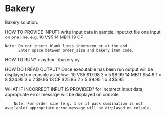 # Bakery
Bakery solution.

HOW TO PROVIDE INPUT?
    write input data in sample_input.txt file one input on one line.
    e.g. 
    10 VS5
    14 MB11
    13 CF

    Note: Do not insert blank lines inbetween or at the end.
          Enter space between order_size and bakery item code.

HOW TO RUN?
    > python .\bakery.py

HOW DO I READ OUTPUT?
    Once executable has been run output will be displayed on console as below-
    10 VS5 $17.98
        2 x 5 $8.99
    14 MB11 $54.8
        1 x 8 $24.95
        3 x 2 $9.95
    13 CF $25.85
        2 x 5 $9.95
        1 x 3 $5.95

WHAT IF INCORRECT INPUT IS PROVIDED?
    for incorrect input data, appropriate error message will be displayed on console.
    
        Note: For order size (e.g. 1 or if pack combination is not available) appropriate error message will be displayed on colsole.
